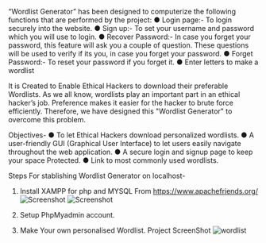 “Wordlist Generator” has been designed to computerize the
following functions that are performed by the project:
● Login page:- To login securely into the website.
● Sign up:- To set your username and password which you
will use to login.
● Recover Password:- In case you forget your password,
this feature will ask you a couple of question. These
questions will be used to verify if its you, in case you
forget your password.
● Forget Password:- To reset your password if you forget
it.
● Enter letters to make a wordlist



It is Created to Enable Ethical Hackers to download their preferable Wordlists.
As we all know, wordlists play an important part in an ethical
hacker’s job. Preference makes it easier for the hacker to brute
force efficiently. Therefore, we have designed this "Wordlist Generator" to overcome this problem.



Objectives-
● To let Ethical Hackers download personalized wordlists.
● A user-friendly GUI (Graphical User Interface) to let
users easily navigate throughout the web application.
● A secure login and signup page to keep your space
Protected.
● Link to most commonly used wordlists.

Steps For stablishing Wordlist Generator on localhost-
1. Install XAMPP for php and MYSQL From https://www.apachefriends.org/
 ![Screenshot](https://github.com/Dheerajjha451/wordlist.github.io/assets/106474979/c01e3947-4943-40c7-8cb7-fbbb76c11a0a)
![Screenshot ](https://github.com/Dheerajjha451/wordlist.github.io/assets/106474979/a5d073d5-a3cf-4473-b953-99cbc9e12a1a)

3. Setup PhpMyadmin account.
4. Make Your own personalised Wordlist.
Project ScreenShot
![wordlist](https://github.com/Dheerajjha451/wordlist.github.io/assets/106474979/d8ee92e8-f229-4269-9814-b03358d1f820)



